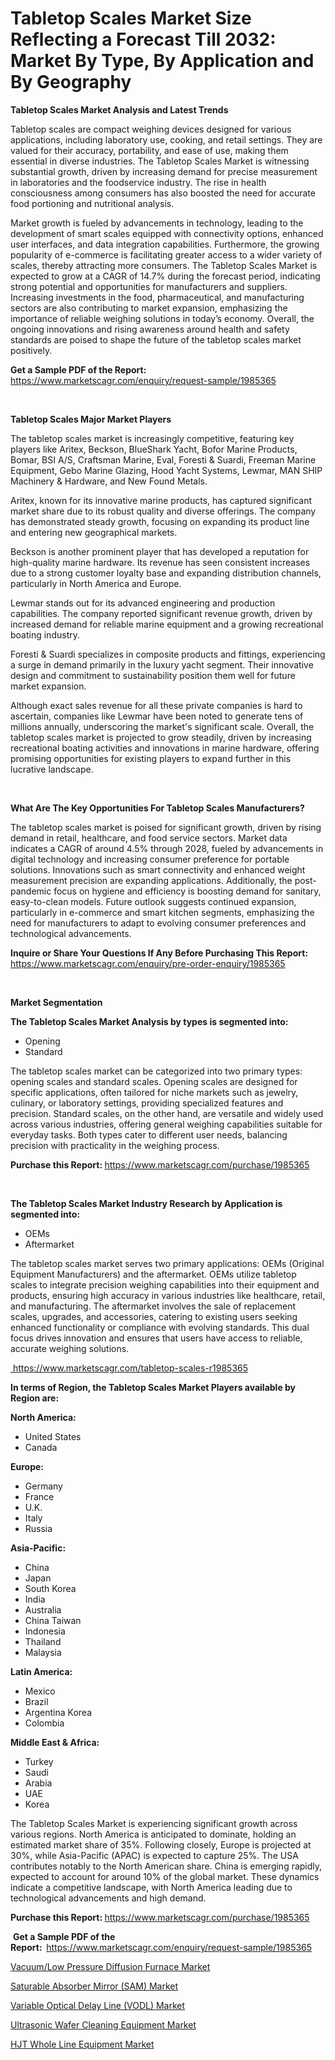 <p><h1>Tabletop Scales Market Size Reflecting a Forecast Till 2032: Market By Type, By Application and By Geography</h1></p><p><strong>Tabletop Scales Market Analysis and Latest Trends</strong></p>
<p><p>Tabletop scales are compact weighing devices designed for various applications, including laboratory use, cooking, and retail settings. They are valued for their accuracy, portability, and ease of use, making them essential in diverse industries. The Tabletop Scales Market is witnessing substantial growth, driven by increasing demand for precise measurement in laboratories and the foodservice industry. The rise in health consciousness among consumers has also boosted the need for accurate food portioning and nutritional analysis.</p><p>Market growth is fueled by advancements in technology, leading to the development of smart scales equipped with connectivity options, enhanced user interfaces, and data integration capabilities. Furthermore, the growing popularity of e-commerce is facilitating greater access to a wider variety of scales, thereby attracting more consumers. The Tabletop Scales Market is expected to grow at a CAGR of 14.7% during the forecast period, indicating strong potential and opportunities for manufacturers and suppliers. Increasing investments in the food, pharmaceutical, and manufacturing sectors are also contributing to market expansion, emphasizing the importance of reliable weighing solutions in today’s economy. Overall, the ongoing innovations and rising awareness around health and safety standards are poised to shape the future of the tabletop scales market positively.</p></p>
<p><strong>Get a Sample PDF of the Report:&nbsp;</strong> <a href="https://www.marketscagr.com/enquiry/request-sample/1985365?utm_campaign=2031&utm_medium=2&utm_source=Github&utm_content=ia&utm_term=28022025&utm_id=tabletop-scales">https://www.marketscagr.com/enquiry/request-sample/1985365</a></p>
<p>&nbsp;</p>
<p><strong>Tabletop Scales Major Market Players</strong></p>
<p><p>The tabletop scales market is increasingly competitive, featuring key players like Aritex, Beckson, BlueShark Yacht, Bofor Marine Products, Bomar, BSI A/S, Craftsman Marine, Eval, Foresti & Suardi, Freeman Marine Equipment, Gebo Marine Glazing, Hood Yacht Systems, Lewmar, MAN SHIP Machinery & Hardware, and New Found Metals. </p><p>Aritex, known for its innovative marine products, has captured significant market share due to its robust quality and diverse offerings. The company has demonstrated steady growth, focusing on expanding its product line and entering new geographical markets. </p><p>Beckson is another prominent player that has developed a reputation for high-quality marine hardware. Its revenue has seen consistent increases due to a strong customer loyalty base and expanding distribution channels, particularly in North America and Europe.</p><p>Lewmar stands out for its advanced engineering and production capabilities. The company reported significant revenue growth, driven by increased demand for reliable marine equipment and a growing recreational boating industry. </p><p>Foresti & Suardi specializes in composite products and fittings, experiencing a surge in demand primarily in the luxury yacht segment. Their innovative design and commitment to sustainability position them well for future market expansion.</p><p>Although exact sales revenue for all these private companies is hard to ascertain, companies like Lewmar have been noted to generate tens of millions annually, underscoring the market's significant scale. Overall, the tabletop scales market is projected to grow steadily, driven by increasing recreational boating activities and innovations in marine hardware, offering promising opportunities for existing players to expand further in this lucrative landscape.</p></p>
<p>&nbsp;</p>
<p><strong>What Are The Key Opportunities For Tabletop Scales Manufacturers?</strong></p>
<p><p>The tabletop scales market is poised for significant growth, driven by rising demand in retail, healthcare, and food service sectors. Market data indicates a CAGR of around 4.5% through 2028, fueled by advancements in digital technology and increasing consumer preference for portable solutions. Innovations such as smart connectivity and enhanced weight measurement precision are expanding applications. Additionally, the post-pandemic focus on hygiene and efficiency is boosting demand for sanitary, easy-to-clean models. Future outlook suggests continued expansion, particularly in e-commerce and smart kitchen segments, emphasizing the need for manufacturers to adapt to evolving consumer preferences and technological advancements.</p></p>
<p><strong>Inquire or Share Your Questions If Any Before Purchasing This Report:</strong> <a href="https://www.marketscagr.com/enquiry/pre-order-enquiry/1985365?utm_campaign=2031&utm_medium=2&utm_source=Github&utm_content=ia&utm_term=28022025&utm_id=tabletop-scales">https://www.marketscagr.com/enquiry/pre-order-enquiry/1985365</a></p>
<p>&nbsp;</p>
<p><strong>Market Segmentation</strong></p>
<p><strong>The Tabletop Scales Market Analysis by types is segmented into:</strong></p>
<p><ul><li>Opening</li><li>Standard</li></ul></p>
<p><p>The tabletop scales market can be categorized into two primary types: opening scales and standard scales. Opening scales are designed for specific applications, often tailored for niche markets such as jewelry, culinary, or laboratory settings, providing specialized features and precision. Standard scales, on the other hand, are versatile and widely used across various industries, offering general weighing capabilities suitable for everyday tasks. Both types cater to different user needs, balancing precision with practicality in the weighing process.</p></p>
<p><strong>Purchase this Report:&nbsp;</strong><a href="https://www.marketscagr.com/purchase/1985365?utm_campaign=2031&utm_medium=2&utm_source=Github&utm_content=ia&utm_term=28022025&utm_id=tabletop-scales">https://www.marketscagr.com/purchase/1985365</a></p>
<p>&nbsp;</p>
<p><strong>The Tabletop Scales Market Industry Research by Application is segmented into:</strong></p>
<p><ul><li>OEMs</li><li>Aftermarket</li></ul></p>
<p><p>The tabletop scales market serves two primary applications: OEMs (Original Equipment Manufacturers) and the aftermarket. OEMs utilize tabletop scales to integrate precision weighing capabilities into their equipment and products, ensuring high accuracy in various industries like healthcare, retail, and manufacturing. The aftermarket involves the sale of replacement scales, upgrades, and accessories, catering to existing users seeking enhanced functionality or compliance with evolving standards. This dual focus drives innovation and ensures that users have access to reliable, accurate weighing solutions.</p></p>
<p><a href="https://www.marketscagr.com/tabletop-scales-r1985365?utm_campaign=2031&utm_medium=2&utm_source=Github&utm_content=ia&utm_term=28022025&utm_id=tabletop-scales">&nbsp;https://www.marketscagr.com/tabletop-scales-r1985365</a></p>
<p><strong>In terms of Region, the Tabletop Scales Market Players available by Region are:</strong></p>
<p>
    <p> <strong> North America: </strong>
        <ul>
            <li>United States</li>
            <li>Canada</li>
        </ul>
        </p> 
    <p> <strong> Europe: </strong>
        <ul>
            <li>Germany</li>
            <li>France</li>
            <li>U.K.</li>
            <li>Italy</li>
            <li>Russia</li>
        </ul>
        </p> 
    <p> <strong> Asia-Pacific: </strong>
        <ul>
            <li>China</li>
            <li>Japan</li>
            <li>South Korea</li>
            <li>India</li>
            <li>Australia</li>
            <li>China Taiwan</li>
            <li>Indonesia</li>
            <li>Thailand</li>
            <li>Malaysia</li>
        </ul>
        </p> 
    <p> <strong> Latin America: </strong>
        <ul>
            <li>Mexico</li>
            <li>Brazil</li>
            <li>Argentina Korea</li>
            <li>Colombia</li>
        </ul>
        </p> 
    <p> <strong> Middle East & Africa: </strong>
        <ul>
            <li>Turkey</li>
            <li>Saudi</li>
            <li>Arabia</li>
            <li>UAE</li>
            <li>Korea</li>
        </ul>
    </p>
    </p>
<p><p>The Tabletop Scales Market is experiencing significant growth across various regions. North America is anticipated to dominate, holding an estimated market share of 35%. Following closely, Europe is projected at 30%, while Asia-Pacific (APAC) is expected to capture 25%. The USA contributes notably to the North American share. China is emerging rapidly, expected to account for around 10% of the global market. These dynamics indicate a competitive landscape, with North America leading due to technological advancements and high demand.</p></p>
<p><strong>Purchase this Report: </strong><a href="https://www.marketscagr.com/purchase/1985365?utm_campaign=2031&utm_medium=2&utm_source=Github&utm_content=ia&utm_term=28022025&utm_id=tabletop-scales">https://www.marketscagr.com/purchase/1985365</a></p>
<p>&nbsp;<strong>Get a Sample PDF of the Report:&nbsp;&nbsp;</strong><a href="https://www.marketscagr.com/enquiry/request-sample/1985365?utm_campaign=2031&utm_medium=2&utm_source=Github&utm_content=ia&utm_term=28022025&utm_id=tabletop-scales">https://www.marketscagr.com/enquiry/request-sample/1985365</a></p>
<p><strong></strong></p>
<p><p><a href="https://github.com/daemluari/Market-Research-Report-List-1/blob/main/vacuumlow-pressure-diffusion-furnace-market.md?utm_campaign=2031&utm_medium=2&utm_source=Github&utm_content=ia&utm_term=28022025&utm_id=tabletop-scales">Vacuum/Low Pressure Diffusion Furnace Market</a></p><p><a href="https://github.com/boysabotzoc/Market-Research-Report-List-1/blob/main/saturable-absorber-mirror-sam-market.md?utm_campaign=2031&utm_medium=2&utm_source=Github&utm_content=ia&utm_term=28022025&utm_id=tabletop-scales">Saturable Absorber Mirror (SAM) Market</a></p><p><a href="https://github.com/jhamygunler/Market-Research-Report-List-1/blob/main/variable-optical-delay-line-vodl-market.md?utm_campaign=2031&utm_medium=2&utm_source=Github&utm_content=ia&utm_term=28022025&utm_id=tabletop-scales">Variable Optical Delay Line (VODL) Market</a></p><p><a href="https://github.com/iquiseeboli/Market-Research-Report-List-1/blob/main/ultrasonic-wafer-cleaning-equipment-market.md?utm_campaign=2031&utm_medium=2&utm_source=Github&utm_content=ia&utm_term=28022025&utm_id=tabletop-scales">Ultrasonic Wafer Cleaning Equipment Market</a></p><p><a href="https://github.com/vigoseiler/Market-Research-Report-List-1/blob/main/hjt-whole-line-equipment-market.md?utm_campaign=2031&utm_medium=2&utm_source=Github&utm_content=ia&utm_term=28022025&utm_id=tabletop-scales">HJT Whole Line Equipment Market</a></p></p>